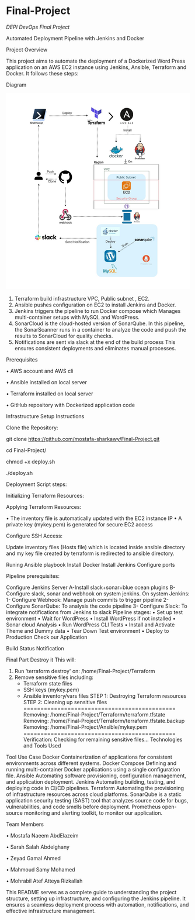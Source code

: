 # Final-Project
*DEPI DevOps Final Project*

Automated Deployment Pipeline with Jenkins and Docker

Project Overview

This project aims to automate the deployment of a Dockerized Word Press application on an AWS EC2 instance using Jenkins, Ansible, Terraform and Docker. It follows these steps:

Diagram

![Logo](Terraform/logo.jpeg)

1.	Terraform build infrastructure VPC, Public subnet , EC2.
2.	Ansible pushes configuration on EC2 to install Jenkins and Docker. 
3.	Jenkins triggers the pipeline to run Docker compose which Manages multi-container setups with MySQL and WordPress.
4.	SonarCloud is the cloud-hosted version of SonarQube. In this pipeline, the SonarScanner runs in a container to analyze the code and push the results to SonarCloud for quality checks.
5.	Notifications are sent via slack at the end of the build process
This ensures consistent deployments and eliminates manual processes.

Prerequisites

•	AWS account and AWS cli

•	Ansible installed on local server

•	Terraform installed on local server

•	GitHub repository with Dockerized application code

Infrastructure Setup Instructions

Clone the Repository:

git clone https://github.com/mostafa-sharkawy/Final-Project.git

cd Final-Project/

chmod +x deploy.sh

./deploy.sh

Deployment Script steps:

Initializing Terraform Resources:

Applying Terraform Resources:

•	The inventory file is automatically updated with the EC2 instance IP
•	A private key (mykey.pem) is generated for secure EC2 access

Configure SSH Access:

Update inventory files (Hosts file) which is located inside ansible directory and my key file created by terraform is redirected to ansible directory.

Runing Ansible playbook
Install Docker
Install Jenkins
Configure ports

Pipeline prerequisites:

Configure Jenkins Server
A-Install slack+sonar+blue ocean plugins
B-Configure slack, sonar and webhook on system jenkins.
On system Jenkins:
1- Configure Webhook: Manage push commits to trigger pipeline
2- Configure SonarQube: To analysis the code pipeline
3- Configure Slack: To integrate notifications from Jenkins to slack
Pipeline stages:
•	Set up test environment
•	Wait for WordPress
•	Install WordPress if not installed 
•	Sonar cloud Analysis
•	Run WordPress CLI Tests
•	Install and Activate Theme and Dummy data
•	Tear Down Test environment
•	Deploy to Production
Check our Application
 
Build Status Notification
 
Final Part
Destroy it 
This will:
1. Run 'terraform destroy' on: /home/Final-Project/Terraform
2. Remove sensitive files including:
   - Terraform state files
   - SSH keys (mykey.pem)
   - Ansible inventory/vars files
STEP 1: Destroying Terraform resources
STEP 2: Cleaning up sensitive files
=============================================
Removing: /home/Final-Project/Terraform/terraform.tfstate
Removing: /home/Final-Project/Terraform/terraform.tfstate.backup
Removing: /home/Final-Project/Ansible/mykey.pem
=============================================
Verification:
Checking for remaining sensitive files...
Technologies and Tools Used

Tool	Use Case
Docker	Containerization of applications for consistent environments across different systems.
Docker Compose	Defining and running multi-container Docker applications using a single configuration file.
Ansible	Automating software provisioning, configuration management, and application deployment.
Jenkins	Automating building, testing, and deploying code in CI/CD pipelines.
Terraform	Automating the provisioning of infrastructure resources across cloud platforms.
SonarQube	is a static application security testing (SAST) tool that analyzes source code for bugs, vulnerabilities, and code smells before deployment.
Prometheus	open-source monitoring and alerting toolkit, to monitor our application.

Team Members

•	Mostafa Naeem AbdElazeim

•	Sarah Salah Abdelghany

•	Zeyad Gamal Ahmed

•	Mahmoud Samy Mohamed

•	Mohrabil Atef Atteya Rizkallah

This README serves as a complete guide to understanding the project structure, setting up infrastructure, and configuring the Jenkins pipeline. It ensures a seamless deployment process with automation, notifications, and effective infrastructure management.

